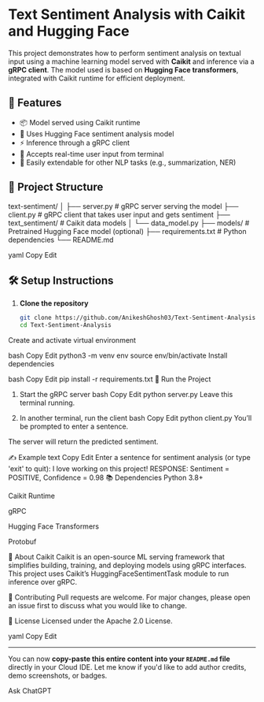 # Text Sentiment Analysis with Caikit and Hugging Face

This project demonstrates how to perform sentiment analysis on textual input using a machine learning model served with **Caikit** and inference via a **gRPC client**. The model used is based on **Hugging Face transformers**, integrated with Caikit runtime for efficient deployment.

## 🚀 Features

- 📦 Model served using Caikit runtime
- 🧠 Uses Hugging Face sentiment analysis model
- ⚡ Inference through a gRPC client
- 💬 Accepts real-time user input from terminal
- 🔄 Easily extendable for other NLP tasks (e.g., summarization, NER)

## 📂 Project Structure

text-sentiment/
│
├── server.py # gRPC server serving the model
├── client.py # gRPC client that takes user input and gets sentiment
├── text_sentiment/ # Caikit data models
│ └── data_model.py
├── models/ # Pretrained Hugging Face model (optional)
├── requirements.txt # Python dependencies
└── README.md

yaml
Copy
Edit

## 🛠️ Setup Instructions

1. **Clone the repository**
   ```bash
   git clone https://github.com/AnikeshGhosh03/Text-Sentiment-Analysis.git
   cd Text-Sentiment-Analysis
Create and activate virtual environment

bash
Copy
Edit
python3 -m venv env
source env/bin/activate
Install dependencies

bash
Copy
Edit
pip install -r requirements.txt
🧠 Run the Project
1. Start the gRPC server
bash
Copy
Edit
python server.py
Leave this terminal running.

2. In another terminal, run the client
bash
Copy
Edit
python client.py
You’ll be prompted to enter a sentence.

The server will return the predicted sentiment.

✍️ Example
text
Copy
Edit
Enter a sentence for sentiment analysis (or type 'exit' to quit): I love working on this project!
RESPONSE: Sentiment = POSITIVE, Confidence = 0.98
📚 Dependencies
Python 3.8+

Caikit Runtime

gRPC

Hugging Face Transformers

Protobuf

🧠 About Caikit
Caikit is an open-source ML serving framework that simplifies building, training, and deploying models using gRPC interfaces. This project uses Caikit’s HuggingFaceSentimentTask module to run inference over gRPC.

🤝 Contributing
Pull requests are welcome. For major changes, please open an issue first to discuss what you would like to change.

📄 License
Licensed under the Apache 2.0 License.

yaml
Copy
Edit

---

You can now **copy-paste this entire content into your `README.md` file** directly in your Cloud IDE. Let me know if you'd like to add author credits, demo screenshots, or badges.








Ask ChatGPT
